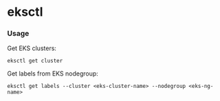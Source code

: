 # eksctl

### Usage

Get EKS clusters:
```shell
eksctl get cluster
```

Get labels from EKS nodegroup:
```shell
eksctl get labels --cluster <eks-cluster-name> --nodegroup <eks-ng-name>
```
